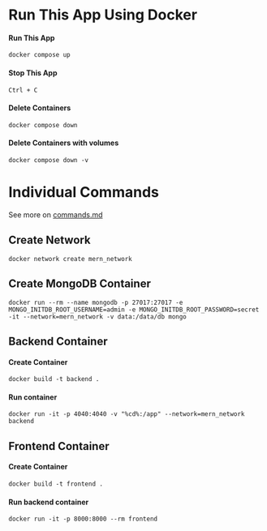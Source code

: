 # Run This App Using Docker

#### Run This App

```
docker compose up
```

#### Stop This App

```
Ctrl + C
```

#### Delete Containers

```
docker compose down
```

#### Delete Containers with volumes

```
docker compose down -v
```

# Individual Commands

See more on [commands.md](./commands.md)

## Create Network

```
docker network create mern_network
```

## Create MongoDB Container

```
docker run --rm --name mongodb -p 27017:27017 -e MONGO_INITDB_ROOT_USERNAME=admin -e MONGO_INITDB_ROOT_PASSWORD=secret -it --network=mern_network -v data:/data/db mongo
```

## Backend Container

#### Create Container

```
docker build -t backend .
```

#### Run container

```
docker run -it -p 4040:4040 -v "%cd%:/app" --network=mern_network backend
```

## Frontend Container

#### Create Container

```
docker build -t frontend .
```

#### Run backend container

```
docker run -it -p 8000:8000 --rm frontend
```
